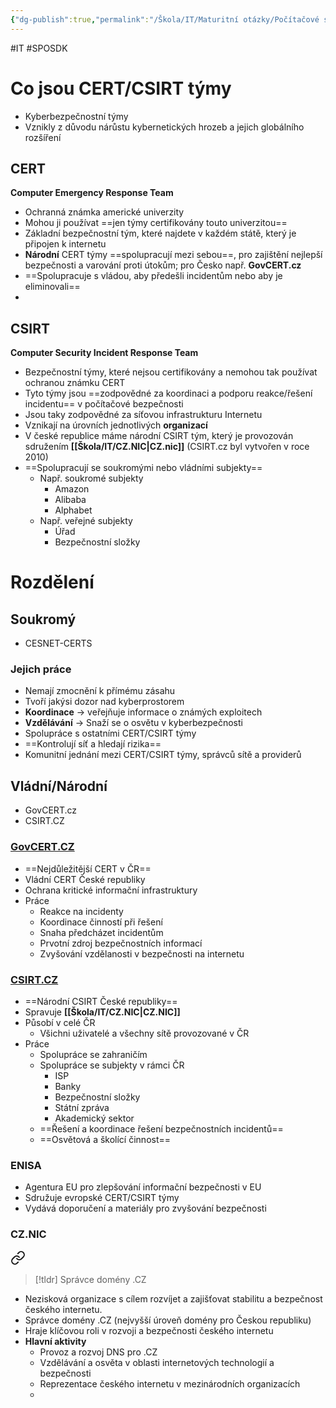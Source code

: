 ```yaml
---
{"dg-publish":true,"permalink":"/Škola/IT/Maturitní otázky/Počítačové sítě a kybernetika/CERT a CSIRT týmy a jejich využití/","created":"2023-12-14T18:24:42.842+01:00","updated":"2024-05-07T14:31:09.737+02:00"}
---
```


#IT #SPOSDK 
# Co jsou CERT/CSIRT týmy
- Kyberbezpečnostní týmy
- Vznikly z důvodu nárůstu kybernetických hrozeb a jejich globálního rozšíření
## CERT 

<div class="transclusion internal-embed is-loaded"><div class="markdown-embed">



**Computer Emergency Response Team**
- Ochranná známka americké univerzity
- Mohou ji používat ==jen týmy certifikovány touto univerzitou==
- Základní bezpečnostní tým, které najdete v každém státě, který je připojen k internetu
- **Národní** CERT týmy ==spolupracují mezi sebou==, pro zajištění nejlepší bezpečnosti a varování proti útokům; pro Česko např. **GovCERT.cz**
- ==Spolupracuje s vládou, aby předešli incidentům nebo aby je eliminovali==
- 

</div></div>

## CSIRT

<div class="transclusion internal-embed is-loaded"><div class="markdown-embed">



**Computer Security Incident Response Team**
- Bezpečnostní týmy, které nejsou certifikovány a nemohou tak používat ochranou známku CERT
- Tyto týmy jsou ==zodpovědné za koordinaci a podporu reakce/řešení incidentu== v počítačové bezpečnosti
- Jsou taky zodpovědné za síťovou infrastrukturu Internetu
- Vznikají na úrovních jednotlivých **organizací**
- V české republice máme národní CSIRT tým, který je provozován sdružením **[[Škola/IT/CZ.NIC\|CZ.nic]]** (CSIRT.cz byl vytvořen v roce 2010)
- ==Spolupracují se soukromými nebo vládními subjekty==
	- Např. soukromé subjekty
		- Amazon
		- Alibaba
		- Alphabet
	- Např. veřejné subjekty
		- Úřad
		- Bezpečnostní složky

</div></div>


# Rozdělení
## Soukromý
- CESNET-CERTS
### Jejich práce
- Nemají zmocnění k přímému zásahu
- Tvoří jakýsi dozor nad kyberprostorem
- **Koordinace** -> veřejňuje informace o známých exploitech
- **Vzdělávání** -> Snaží se o osvětu v kyberbezpečnosti
- Spolupráce s ostatními CERT/CSIRT týmy
- ==Kontrolují síť a hledají rizika==
- Komunitní jednání mezi CERT/CSIRT týmy, správců sítě a providerů

## Vládní/Národní
- GovCERT.cz
- CSIRT.CZ

### [GovCERT.CZ](http://GovCERT.CZ)
- ==Nejdůležitější CERT v ČR==
- Vládní CERT České republiky
- Ochrana kritické informační infrastruktury
- Práce
    - Reakce na incidenty
    - Koordinace činností při řešení
    - Snaha předcházet incidentům
    - Prvotní zdroj bezpečnostních informací
    - Zvyšování vzdělanosti v bezpečnosti na internetu

### [CSIRT.CZ](http://CSIRT.CZ)
- ==Národní CSIRT České republiky==
- Spravuje **[[Škola/IT/CZ.NIC\|CZ.NIC]]**
- Působí v celé ČR
    - Všichni uživatelé a všechny sítě provozované v ČR
- Práce
    - Spolupráce se zahraničím
    - Spolupráce se subjekty v rámci ČR
        - ISP
        - Banky
        - Bezpečnostní složky
        - Státní zpráva
        - Akademický sektor
    - ==Řešení a koordinace řešení bezpečnostních incidentů==
    - ==Osvětová a školící činnost==

### ENISA
- Agentura EU pro zlepšování informační bezpečnosti v EU
- Sdružuje evropské CERT/CSIRT týmy
- Vydává doporučení a materiály pro zvyšování bezpečnosti
### CZ.NIC

<div class="transclusion internal-embed is-loaded"><a class="markdown-embed-link" href="/skola/it/cz-nic/" aria-label="Open link"><svg xmlns="http://www.w3.org/2000/svg" width="24" height="24" viewBox="0 0 24 24" fill="none" stroke="currentColor" stroke-width="2" stroke-linecap="round" stroke-linejoin="round" class="svg-icon lucide-link"><path d="M10 13a5 5 0 0 0 7.54.54l3-3a5 5 0 0 0-7.07-7.07l-1.72 1.71"></path><path d="M14 11a5 5 0 0 0-7.54-.54l-3 3a5 5 0 0 0 7.07 7.07l1.71-1.71"></path></svg></a><div class="markdown-embed">




> [!tldr]
> Správce domény .CZ

- Nezisková organizace s cílem rozvíjet a zajišťovat stabilitu a bezpečnost českého internetu.
- Správce domény .CZ (nejvyšší úroveň domény pro Českou republiku)
- Hraje klíčovou roli v rozvoji a bezpečnosti českého internetu
- **Hlavní aktivity**
	- Provoz a rozvoj DNS pro .CZ
	- Vzdělávání a osvěta v oblasti internetových technologií a bezpečnosti
	- Reprezentace českého internetu v mezinárodních organizacích
	- 

</div></div>
